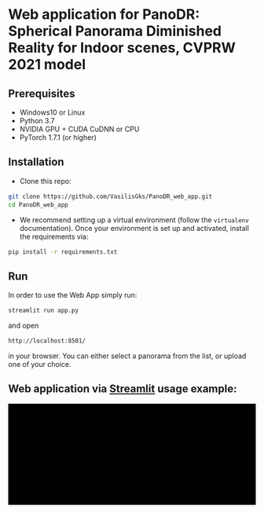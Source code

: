 # Web application for PanoDR: Spherical Panorama Diminished Reality for Indoor scenes, CVPRW 2021 model 


## Prerequisites
- Windows10 or Linux
- Python 3.7
- NVIDIA GPU + CUDA CuDNN or CPU
- PyTorch 1.7.1 (or higher)

## Installation
- Clone this repo:

```bash
git clone https://github.com/VasilisGks/PanoDR_web_app.git
cd PanoDR_web_app
```

- We recommend setting up a virtual environment (follow the `virtualenv` documentation).
Once your environment is set up and activated, install the requirements via:

```bash
pip install -r requirements.txt
```

## Run
In order to use the Web App simply run:
```bash
streamlit run app.py
```
and open 
```bash
http://localhost:8501/
```
in your browser. You can either select a panorama from the list, or upload one of your choice.

## Web application via [Streamlit](https://streamlit.io/) usage example:
![](https://github.com/VCL3D/PanoDR/blob/gh-pages/assets/web_app_2.gif) <br />
